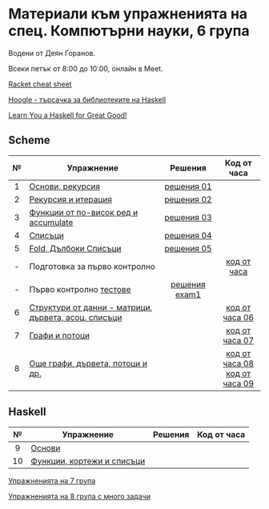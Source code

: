 # Материали към упражненията на спец. Компютърни науки, 6 група

Водени от Деян Горанов.

Всеки петък от 8:00 до 10:00, онлайн в Meet.

[Racket cheat sheet](https://docs.racket-lang.org/racket-cheat/index.html)

[Hoogle - търсачка за библиотеките на Haskell](https://hoogle.haskell.org/)

[Learn You a Haskell for Great Good!](http://learnyouahaskell.com/chapters)

## Scheme

| №   | Упражнение                                                 | Решения             | Код от часа              |
| :-: | ---------------------------------------------------------- | :-----------------: | :----------------------: |
|  1  | [Основи, рекурсия][1e]                                     | [решения 01][1s]    |                          |
|  2  | [Рекурсия и итерация][2e]                                  | [решения 02][2s]    |                          |
|  3  | [Функции от по-висок ред и accumulate][3e]                 | [решения 03][3s]    |                          |
|  4  | [Списъци][4e]                                              | [решения 04][4s]    |                          |
|  5  | [Fold, Дълбоки Списъци][5e]                                | [решения 05][5s]    |                          |
|  -  | Подготовка за първо контролно                              |                     | [код от часа][exam1prep] |
|  -  | Първо контролно [тестове][exam1checks]                     | [решения exam1][exam1solutions] |              |
|  6  | [Структури от данни - матрици, дървета, асоц. списъци][6e] |                     | [код от часа 06][6c]     |
|  7  | [Графи и потоци][7e]                                       |                     | [код от часа 07][7c]     |
|  8  | [Още графи, дървета, потоци и др.][8e]                     |                     | [код от часа 08][8c] <br /> [код от часа 09][9c] |

## Haskell
| №   | Упражнение                                                 | Решения             | Код от часа              |
| :-: | ---------------------------------------------------------- | :-----------------: | :----------------------: |
|  9  | [Основи][9e]                                               |                     |                          |
| 10  | [Функции, кортежи и списъци][10e]                          |                     |                          |

[1e]: 01-basics/problems.01.rkt
[1s]: 01-basics/solutions.01.rkt

[2e]: 02-rec-iter
[2s]: 02-rec-iter/solutions

[3e]: 03-higher-order--accumulate
[3s]: 03-higher-order--accumulate/solutions

[4e]: 04-lists
[4s]: 04-lists/solutions

[5e]: 05-fold--deep-lists
[5s]: 05-fold--deep-lists/solutions

[exam1prep]: exam01/class.exam1-prep.rkt
[exam1checks]: exam01/check/checks.rkt
[exam1solutions]: exam01/ex1.21-22.solutions.rkt

[6e]: ./06-data-structures
[6c]: ./06-data-structures/class.06.rkt

[7e]: ./07-graphs--streams
[7c]: ./07-graphs--streams/class.07.rkt

[8e]: ./08-more
[8c]: ./08-more/class.08.rkt

[9e]: ./09-haskell-basics/problems.09.hs
[9c]: ./09-haskell-basics/class.09.rkt

[10e]: ./10-functions-and-operators
[11e]: ./11-lists
[12e]: ./12-prelude


[Упражненията на 7 група](../7/class)

[Упражненията на 8 група с много задачи](../8)

